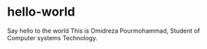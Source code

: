 # hello-world
Say hello to the world
This is Omidreza Pourmohammad, Student of Computer systems Technology.
